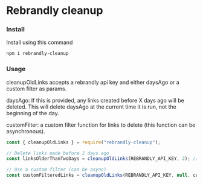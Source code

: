 # Rebrandly cleanup

### Install

Install using this command

```bash
npm i rebrandly-cleanup
```

### Usage

cleanupOldLinks accepts a rebrandly api key and either daysAgo or a custom filter as params.

daysAgo: If this is provided, any links created before X days ago will be deleted. This will delete daysAgo at the current time it is run, not the beginning of the day.

customFilter: a custom filter function for links to delete (this function can be asynchronous).

```js
const { cleanupOldLinks } = require("rebrandly-cleanup");

// Delete links made before 2 days ago
const linksOlderThanTwoDays = cleanupOldLinks(REBRANDLY_API_KEY, 2); // returns links that were deleted

// Use a custom filter (can be async)
const customFilteredLinks = cleanupOldLinks(REBRANDLY_API_KEY, null, customFilterFunction);
```
